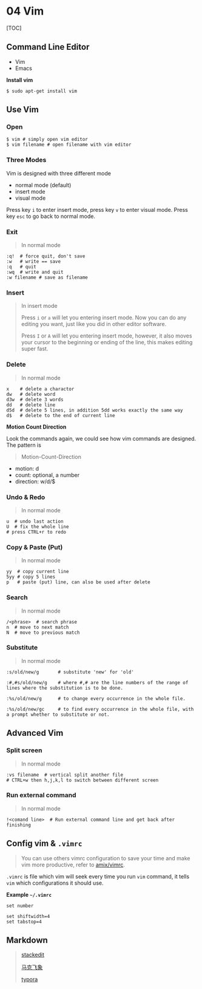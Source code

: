 # 04 Vim

[TOC]

## Command Line Editor

* Vim
* Emacs

**Install vim**

``` shell
$ sudo apt-get install vim
```

## Use Vim

### Open

``` shell
$ vim # simply open vim editor
$ vim filename # open filename with vim editor
```

### Three Modes

Vim is designed with three different mode

* normal mode (default)
* insert mode
* visual mode

Press key `i` to enter insert mode, press key `v` to enter visual mode. Press key `esc` to go back to normal mode.

### Exit

> In normal mode

``` shell
:q!  # force quit, don't save
:w   # write == save
:q   # quit
:wq  # write and quit
:w filename # save as filename
```

### Insert

> In insert mode
>
> Press `i` or `a` will let you entering insert mode. Now you can do any editing you want, just like you did in other editor software.
>
> Press `I` or `A` will let you entering insert mode, however, it also moves your cursor to the beginning or ending of the line, this makes editing super fast.

### Delete

> In normal mode

``` shell
x    # delete a charactor
dw   # delete word
d3w  # delete 3 words
dd   # delete line
d5d  # delete 5 lines, in addition 5dd works exactly the same way
d$   # delete to the end of current line
```

**Motion Count Direction**

Look the commands again, we could see how vim commands are designed. The pattern is

> Motion-Count-Direction

* motion: d
* count: optional, a number
* direction: w/d/$

### Undo & Redo

> In normal mode

``` shell
u  # undo last action
U  # fix the whole line
# press CTRL+r to redo
```

### Copy & Paste (Put)

> In normal mode

``` shell
yy  # copy current line
5yy # copy 5 lines
p   # paste (put) line, can also be used after delete
```

### Search

> In normal mode

``` shell
/<phrase>  # search phrase
n  # move to next match
N  # move to previous match
```

### Substitute

> In normal mode

``` shell
:s/old/new/g       # substitute 'new' for 'old'

:#,#s/old/new/g    # where #,# are the line numbers of the range of lines where the substitution is to be done.

:%s/old/new/g      # to change every occurrence in the whole file.

:%s/old/new/gc     # to find every occurrence in the whole file, with a prompt whether to substitute or not.
```

## Advanced Vim

### Split screen

> In normal mode

``` shell
:vs filename  # vertical split another file
# CTRL+w then h,j,k,l to switch between different screen
```

### Run external command

> In normal mode

``` shell
!<comand line>  # Run external command line and get back after finishing
```

## Config vim & `.vimrc`

> You can use others vimrc configuration to save your time and make vim more productive, refer to [amix/vimrc](https://github.com/amix/vimrc).

`.vimrc` is file which vim will seek every time you run `vim` command, it tells `vim` which configurations it should use.

**Example `~/.vimrc`**

``` shell
set number

set shiftwidth=4
set tabstop=4
```
## Markdown

> [stackedit](https://stackedit.io/)
>
> [马克飞象](https://maxiang.io/)
>
> [typora](https://www.typora.io/)